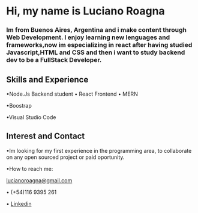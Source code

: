 # Hi, my name is Luciano Roagna

### Im from Buenos Aires, Argentina and i make content through Web Development. I enjoy learning new lenguages and frameworks,now im especializing in react after having studied Javascript,HTML and CSS and then i want to study backend dev to be a FullStack Developer.

## Skills and Experience

•Node.Js Backend student • React Frontend • MERN

•Boostrap

•Visual Studio Code


## Interest and Contact

•Im looking for my first experience in the programming area, to collaborate on any open sourced project or paid oportunity.


•How to reach me:

lucianoroagna@gmail.com

• (+54)116 9395 261

• [Linkedin](https://www.linkedin.com/in/luciano-roagna-a21110197/)




